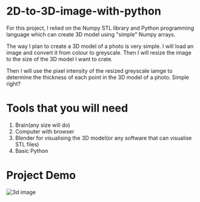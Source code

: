 # 2D-to-3D-image-with-python
For this project, I relied on the Numpy STL library and Python programming language which can create 3D model using "simple" Numpy arrays.

The way I plan to create a 3D model of a photo is very simple. I will load an image and convert it from colour to greyscale. Then I will resize the image to the size of the 3D model I want to crate. 

Then I will use the pixel intensity of the resized greyscale iamge to determine the thickness of each point in the 3D model of a photo. Simple right?

# Tools that you will need
1. Brain(any size will do)
2. Computer with browser
3. Blender for visualising the 3D model(or any software that can visualise STL files)
4. Basic Python 

# Project Demo
![3d image](https://user-images.githubusercontent.com/55405381/112625817-656def80-8e55-11eb-8635-44a575badc12.PNG)
